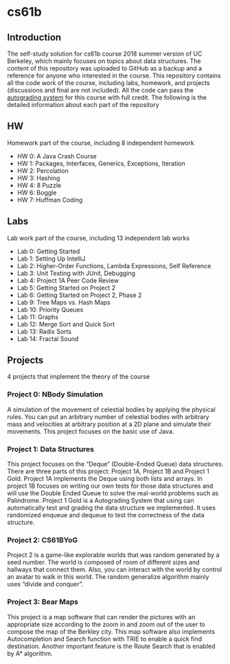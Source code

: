 # **cs61b**

## **Introduction**
The self-study solution for cs61b course 2018 summer version of UC Berkeley, which mainly focuses on topics about data structures. The content of this repository was uploaded to GitHub as a backup and a reference for anyone who interested in the course.
This repository contains all the code work of the course, including labs, homework, and projects (discussions and final are not included). All the code can pass the [autograding system](https://www.gradescope.com/) for this course with full credit. The following is the detailed information about each part of the repository

## **HW**
Homework part of the course, including 8 independent homework
- HW 0: A Java Crash Course
- HW 1: Packages, Interfaces, Generics, Exceptions, Iteration
- HW 2: Percolation
- HW 3: Hashing
- HW 4: 8 Puzzle
- HW 6: Boggle
- HW 7: Huffman Coding

## **Labs**
Lab work part of the course, including 13 independent lab works
- Lab 0: Getting Started
- Lab 1: Setting Up IntelliJ
- Lab 2: Higher-Order Functions, Lambda Expressions, Self Reference
- Lab 3: Unit Testing with JUnit, Debugging
- Lab 4: Project 1A Peer Code Review
- Lab 5: Getting Started on Project 2      
- Lab 6: Getting Started on Project 2, Phase 2
- Lab 9: Tree Maps vs. Hash Maps
- Lab 10: Priority Queues
- Lab 11: Graphs
- Lab 12: Merge Sort and Quick Sort
- Lab 13: Radix Sorts
- Lab 14: Fractal Sound


## **Projects**
4 projects that implement the theory of the course

### Project 0: NBody Simulation
A simulation of the movement of celestial bodies by applying the physical rules. You can put an arbitrary number of celestial bodies with arbitrary mass and velocities at arbitrary position at a 2D plane and simulate their movements. This project focuses on the basic use of Java.

### Project 1: Data Structures
This project focuses on the “Deque” (Double-Ended Queue) data structures. There are three parts of this project: Project 1A, Project 1B and Project 1 Gold. Project 1A implements the Deque using both lists and arrays. In project 1B focuses on writing our own tests for those data structures and will use the Double Ended Queue to solve the real-world problems such as Palindrome. Project 1 Gold is a Autograding System that using can automatically test and grading the data structure we implemented. It uses randomized enqueue and dequeue to test the correctness of the data structure.

### Project 2: CS61BYoG
Project 2 is a game-like explorable worlds that was random generated by a seed number. The world is composed of room of different sizes and hallways that connect them. Also, you can interact with the world by control an avatar to walk in this world. The random generalize algorithm mainly uses “divide and conquer”.

### Project 3: Bear Maps
This project is a map software that can render the pictures with an appropriate size according to the zoom in and zoom out of the user to compose the map of the Berkley city. This map software also implements Autocompletion and Search function with TRIE to enable a quick find destination. Another important feature is the Route Search that is enabled by A* algorithm.
